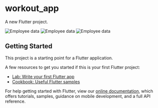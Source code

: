 # workout_app

A new Flutter project.

<img src="/repository/assets/img-1.jpeg" alt="Employee data" title="Employee Data title">
<img src="/repository/assets/img-2.jpeg" alt="Employee data" title="Employee Data title">
<img src="/repository/assets/img-3.jpeg" alt="Employee data" title="Employee Data title">

## Getting Started

This project is a starting point for a Flutter application.

A few resources to get you started if this is your first Flutter project:

- [Lab: Write your first Flutter app](https://flutter.dev/docs/get-started/codelab)
- [Cookbook: Useful Flutter samples](https://flutter.dev/docs/cookbook)

For help getting started with Flutter, view our
[online documentation](https://flutter.dev/docs), which offers tutorials,
samples, guidance on mobile development, and a full API reference.
